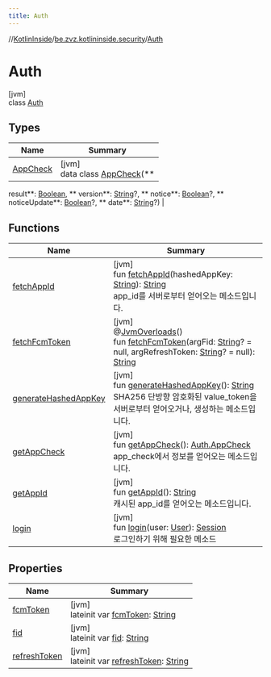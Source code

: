 ```yaml
---
title: Auth
---
```

//[KotlinInside](../../../index.html)/[be.zvz.kotlininside.security](../index.html)/[Auth](index.html)

# Auth

[jvm]\
class [Auth](index.html)

## Types

| Name | Summary |
|---|---|
| [AppCheck](-app-check/index.html) | [jvm]<br>data class [AppCheck](-app-check/index.html)(**
result**: [Boolean](https://kotlinlang.org/api/latest/jvm/stdlib/kotlin/-boolean/index.html), **
version**: [String](https://kotlinlang.org/api/latest/jvm/stdlib/kotlin/-string/index.html)?, **
notice**: [Boolean](https://kotlinlang.org/api/latest/jvm/stdlib/kotlin/-boolean/index.html)?, **
noticeUpdate**: [Boolean](https://kotlinlang.org/api/latest/jvm/stdlib/kotlin/-boolean/index.html)?, **
date**: [String](https://kotlinlang.org/api/latest/jvm/stdlib/kotlin/-string/index.html)?) |

## Functions

| Name | Summary |
|---|---|
| [fetchAppId](fetch-app-id.html) | [jvm]<br>fun [fetchAppId](fetch-app-id.html)(hashedAppKey: [String](https://kotlinlang.org/api/latest/jvm/stdlib/kotlin/-string/index.html)): [String](https://kotlinlang.org/api/latest/jvm/stdlib/kotlin/-string/index.html)<br>app_id를 서버로부터 얻어오는 메소드입니다. |
| [fetchFcmToken](fetch-fcm-token.html) | [jvm]<br>@[JvmOverloads](https://kotlinlang.org/api/latest/jvm/stdlib/kotlin.jvm/-jvm-overloads/index.html)()<br>fun [fetchFcmToken](fetch-fcm-token.html)(argFid: [String](https://kotlinlang.org/api/latest/jvm/stdlib/kotlin/-string/index.html)? = null, argRefreshToken: [String](https://kotlinlang.org/api/latest/jvm/stdlib/kotlin/-string/index.html)? = null): [String](https://kotlinlang.org/api/latest/jvm/stdlib/kotlin/-string/index.html) |
| [generateHashedAppKey](generate-hashed-app-key.html) | [jvm]<br>fun [generateHashedAppKey](generate-hashed-app-key.html)(): [String](https://kotlinlang.org/api/latest/jvm/stdlib/kotlin/-string/index.html)<br>SHA256 단방향 암호화된 value_token을 서버로부터 얻어오거나, 생성하는 메소드입니다. |
| [getAppCheck](get-app-check.html) | [jvm]<br>fun [getAppCheck](get-app-check.html)(): [Auth.AppCheck](-app-check/index.html)<br>app_check에서 정보를 얻어오는 메소드입니다. |
| [getAppId](get-app-id.html) | [jvm]<br>fun [getAppId](get-app-id.html)(): [String](https://kotlinlang.org/api/latest/jvm/stdlib/kotlin/-string/index.html)<br>캐시된 app_id를 얻어오는 메소드입니다. |
| [login](login.html) | [jvm]<br>fun [login](login.html)(user: [User](../../be.zvz.kotlininside.session.user/-user/index.html)): [Session](../../be.zvz.kotlininside.session/-session/index.html)<br>로그인하기 위해 필요한 메소드 |

## Properties

| Name | Summary |
|---|---|
| [fcmToken](fcm-token.html) | [jvm]<br>lateinit var [fcmToken](fcm-token.html): [String](https://kotlinlang.org/api/latest/jvm/stdlib/kotlin/-string/index.html) |
| [fid](fid.html) | [jvm]<br>lateinit var [fid](fid.html): [String](https://kotlinlang.org/api/latest/jvm/stdlib/kotlin/-string/index.html) |
| [refreshToken](refresh-token.html) | [jvm]<br>lateinit var [refreshToken](refresh-token.html): [String](https://kotlinlang.org/api/latest/jvm/stdlib/kotlin/-string/index.html) |

